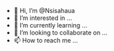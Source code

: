 - 👋 Hi, I’m @Nsisahaua
- 👀 I’m interested in ...
- 🌱 I’m currently learning ...
- 💞️ I’m looking to collaborate on ...
- 📫 How to reach me ...

<!---
Nsisahaua/Nsisahaua is a ✨ special ✨ repository because its `README.md` (this file) appears on your GitHub profile.
You can click the Preview link to take a look at your changes.
--->
